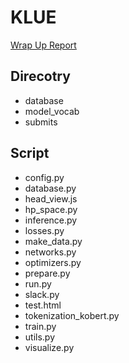 # KLUE 

[Wrap Up Report](https://hackmd.io/@cdll-lo-ol-lo-ol/rJ-DbnrLu)

## Direcotry

- database
- model_vocab
- submits

## Script 

- config.py
- database.py
- head_view.js
- hp_space.py
- inference.py
- losses.py
- make_data.py
- networks.py
- optimizers.py
- prepare.py
- run.py
- slack.py
- test.html
- tokenization_kobert.py
- train.py
- utils.py 
- visualize.py

